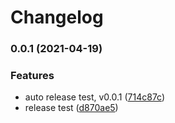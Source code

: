 # Changelog

### 0.0.1 (2021-04-19)


### Features

* auto release test, v0.0.1 ([714c87c](https://www.github.com/bythewood/netmon/commit/714c87c3ce88189ea7a3823bafaaae8ff22bf5df))
* release test ([d870ae5](https://www.github.com/bythewood/netmon/commit/d870ae51679f01bd877c36c854b5020d6e5e6506))
